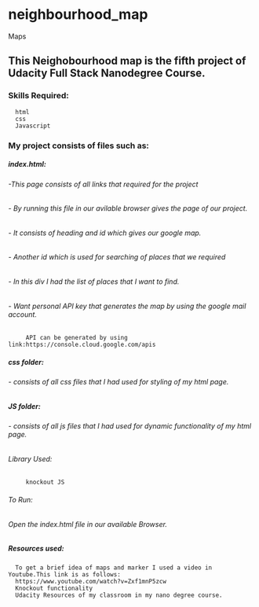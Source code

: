 # neighbourhood_map
Maps
## This Neighobourhood map is the fifth project of Udacity Full Stack Nanodegree Course.

### Skills Required:
      html
      css
      Javascript
### My project consists of files such as:
##### index.html:
###### -This page consists of all links that required for the project
###### - By running this file in our avilable browser gives the page of our project.
###### - It consists of heading and id which gives our google map.
###### - Another id which is used for searching of places that we required
###### - In this div I had the list of places that I want to find.
###### - Want personal API key that generates the map by using the google mail account.
         API can be generated by using link:https://console.cloud.google.com/apis
##### css folder:
###### - consists of all css files that I had used for styling of my html page.
##### JS folder:
###### - consists of all js files that I had used for dynamic functionality of my html page.
###### Library Used:
         knockout JS
###### To Run:
###### Open the index.html file in our available Browser.
##### Resources used:
      To get a brief idea of maps and marker I used a video in Youtube.This link is as follows:
      https://www.youtube.com/watch?v=Zxf1mnP5zcw
      Knockout functionality
      Udacity Resources of my classroom in my nano degree course.
      
